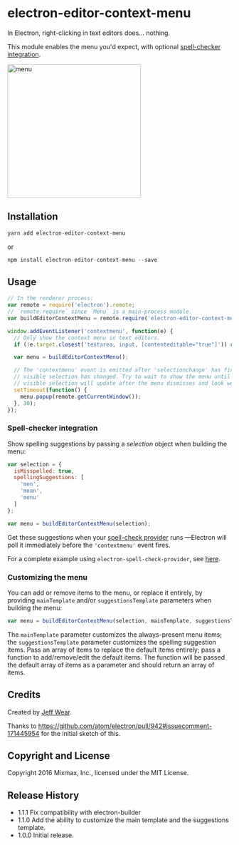 # electron-editor-context-menu

In Electron, right-clicking in text editors does… nothing.

This module enables the menu you'd expect, with optional
[spell-checker integration][spell-checker integration].

<img src="docs/menu.png" height="300" alt="menu">

## Installation

```js
yarn add electron-editor-context-menu
```
or
```js
npm install electron-editor-context-menu --save
```

## Usage

```js
// In the renderer process:
var remote = require('electron').remote;
// `remote.require` since `Menu` is a main-process module.
var buildEditorContextMenu = remote.require('electron-editor-context-menu');

window.addEventListener('contextmenu', function(e) {
  // Only show the context menu in text editors.
  if (!e.target.closest('textarea, input, [contenteditable="true"]')) return;

  var menu = buildEditorContextMenu();

  // The 'contextmenu' event is emitted after 'selectionchange' has fired but possibly before the
  // visible selection has changed. Try to wait to show the menu until after that, otherwise the
  // visible selection will update after the menu dismisses and look weird.
  setTimeout(function() {
    menu.popup(remote.getCurrentWindow());
  }, 30);
});
```

### Spell-checker integration

Show spelling suggestions by passing a _selection_ object when building the menu:

```js
var selection = {
  isMisspelled: true,
  spellingSuggestions: [
    'men',
    'mean',
    'menu'
  ]
};

var menu = buildEditorContextMenu(selection);
```

Get these suggestions when your [spell-check provider][setSpellCheckProvider] runs
&mdash;Electron will poll it immediately before the `'contextmenu'` event fires.

For a complete example using `electron-spell-check-provider`, see
[here][spell-checker integration example].

### Customizing the menu

You can add or remove items to the menu, or replace it entirely, by providing
`mainTemplate` and/or `suggestionsTemplate` parameters when building the menu:

```js
var menu = buildEditorContextMenu(selection, mainTemplate, suggestionsTemplate);
```

The `mainTemplate` parameter customizes the always-present menu items; the
`suggestionsTemplate` parameter customizes the spelling suggestion items.
Pass an array of items to replace the default items entirely; pass a function
to add/remove/edit the default items. The function will be passed the default
array of items as a parameter and should return an array of items.

## Credits

Created by [Jeff Wear][Jeff Wear].

Thanks to https://github.com/atom/electron/pull/942#issuecomment-171445954 for
the initial sketch of this.

## Copyright and License

Copyright 2016 Mixmax, Inc., licensed under the MIT License.

[spell-checker integration]: #spell-checker-integration
[setSpellCheckProvider]: https://github.com/atom/electron/blob/master/docs/api/web-frame.md#webframesetspellcheckproviderlanguage-autocorrectword-provider
[spell-checker integration example]: https://github.com/mixmaxhq/electron-spell-check-provider#but-how-do-i-show-spelling-suggestions-in-the-context-menu
[Jeff Wear]: https://github.com/wearhere

## Release History

* 1.1.1 Fix compatibility with electron-builder
* 1.1.0 Add the ability to customize the main template and the suggestions template.
* 1.0.0 Initial release.

